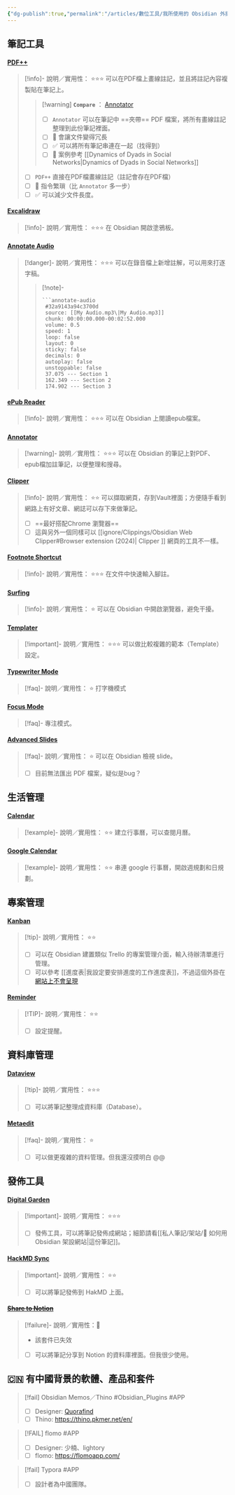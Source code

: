 ```yaml
---
{"dg-publish":true,"permalink":"/articles/數位工具/我所使用的 Obsidian 外掛/","title":"我使用的 Obsidian 外掛","tags":["🎯學習歷程檔案","HackMD","Notion","📝數位工具交流beta","DigitalGarden","obsidian","self_learing","website_design"],"noteIcon":"3","created":"2025-05-06T17:39:58.000+08:00","updated":"2025-06-18T12:32:43.692+08:00"}
---
```


## 筆記工具



#### [PDF++](obsidian://show-plugin?id=pdf-plus)

> [!info]- 說明／實用性： ⭐⭐⭐
> 可以在PDF檔上畫線註記，並且將註記內容複製貼在筆記上。
> > [!warning] **`Compare`** ： [Annotator](obsidian://show-plugin?id=obsidian-annotator)
> > - [ ] `Annotator` 可以在筆記中 ==夾帶== PDF 檔案，將所有畫線註記整理到此份筆記裡面。
> > - [ ] 🚫 會讓文件變得冗長 
> > - [ ] ✅ 可以將所有筆記串連在一起（找得到）
> > - [ ] 📌 案例參考 [[Dynamics of Dyads in Social Networks\|Dynamics of Dyads in Social Networks]]
> 
> - [ ] `PDF++` 直接在PDF檔畫線註記（註記會存在PDF檔）
> - [ ] 🚫 指令繁瑣（比 `Annotator` 多一步） 
> - [ ] ✅ 可以減少文件長度。

#### [Excalidraw](obsidian://show-plugin?id=obsidian-excalidraw-plugin)

> [!info]- 說明／實用性： ⭐⭐⭐
> 在 Obsidian 開啟塗鴉板。



#### [Annotate Audio](obsidian://show-plugin?id=annotate-audio)
> [!danger]- 說明／實用性： ⭐⭐⭐
> 可以在錄音檔上新增註解，可以用來打逐字稿。
> > [!note]-
> > ```
> > ```annotate-audio
> >  #32a9143a94c3700d
> >  source: [[My Audio.mp3\|My Audio.mp3]]
> >  chunk: 00:00:00.000-00:02:52.000
> >  volume: 0.5
> >  speed: 1
> >  loop: false
> >  layout: 0
> >  sticky: false
> >  decimals: 0
> >  autoplay: false
> >  unstoppable: false
> >  37.075 --- Section 1
> >  162.349 --- Section 2
> >  174.902 --- Section 3
> >  ```
> >  

#### [ePub Reader](obsidian://show-plugin?id=obsidian-epub-plugin)

> [!info]- 說明／實用性： ⭐⭐⭐
> 可以在 Obsidian 上閱讀epub檔案。

#### [Annotator](obsidian://show-plugin?id=obsidian-annotator)
> [!warning]- 說明／實用性： ⭐⭐⭐
> 可以在 Obsidian 的筆記上對PDF、epub檔加註筆記，以便整理和搜尋。



#### [Clipper](obsidian://show-plugin?id=obsidian-clipper)
> [!info]- 說明／實用性： ⭐⭐
> 可以擷取網頁，存到Vault裡面；方便隨手看到網路上有好文章、網誌可以存下來做筆記。
> - [ ] ==最好搭配Chrome 瀏覽器==
> - [ ] 這與另外一個同樣可以 [[ignore/Clippings/Obsidian Web Clipper#Browser extension (2024)\| Clipper ]] 網頁的工具不一樣。


#### [Footnote Shortcut](obsidian://show-plugin?id=obsidian-footnotes)
> [!info]- 說明／實用性： ⭐⭐⭐
> 在文件中快速輸入腳註。
  
#### [Surfing](obsidian://show-plugin?id=surfing)
> [!info]- 說明／實用性： ⭐
> 可以在 Obsidian 中開啟瀏覽器，避免干擾。

#### [Templater](obsidian://show-plugin?id=templater-obsidian)
> [!important]- 說明／實用性： ⭐⭐⭐
> 可以做比較複雜的範本（Template）設定。

#### [Typewriter Mode](obsidian://show-plugin?id=typewriter-mode)
> [!faq]- 說明／實用性： ⭐
> 打字機模式

#### [Focus Mode](obsidian://show-plugin?id=obsidian-focus-mode)
> [!faq]- 
> 專注模式。


#### [Advanced Slides](obsidian://show-plugin?id=obsidian-advanced-slides)
> [!faq]- 說明／實用性： ⭐
> 可以在 Obsidian 檢視 slide。
> - [ ] 目前無法匯出 PDF 檔案，疑似是bug？

## 生活管理

#### [Calendar](obsidian://show-plugin?id=calendar)
> [!example]- 說明／實用性： ⭐⭐
> 建立行事曆，可以查閱月曆。

#### [Google Calendar](obsidian://show-plugin?id=google-calendar)
> [!example]- 說明／實用性： ⭐⭐
> 串連 google 行事曆，開啟週規劃和日規劃。





## 專案管理

#### [Kanban](obsidian://show-plugin?id=obsidian-kanban)
> [!tip]- 說明／實用性： ⭐⭐
> - [ ] 可以在 Obsidian 建置類似 Trello 的專案管理介面，輸入待辦清單進行管理。
> - [ ] 可以參考 [[進度表\|我設定要安排進度的工作進度表]]，不過這個外掛在[網站上不會呈現](https://bravetree318.netlify.app/%E7%A4%BE%E6%9C%83%E5%A0%B1%E5%B0%8E%E5%B7%A5%E4%BD%9C%E9%9A%8A@0606/%E9%80%B2%E5%BA%A6%E8%A1%A8/)


#### [Reminder](obsidian://show-plugin?id=obsidian-reminder-plugin)
> [!TIP]- 說明／實用性： ⭐⭐
> - [ ] 設定提醒。

## 資料庫管理

#### [Dataview](obsidian://show-plugin?id=dataview)
> [!tip]- 說明／實用性： ⭐⭐⭐
> - [ ] 可以將筆記整理成資料庫（Database）。

#### [Metaedit](obsidian://show-plugin?id=metaedit)
> [!faq]-  說明／實用性： ⭐
> - [ ] 可以做更複雜的資料管理。但我還沒摸明白 @@



## 發佈工具

#### [Digital Garden](obsidian://show-plugin?id=digitalgarden)
> [!important]- 說明／實用性： ⭐⭐⭐
> - [ ] 發佈工具，可以將筆記發佈成網站；細節請看[[私人筆記/架站/🔖 如何用 Obsidian 架設網站\|這份筆記]]。

#### [HackMD Sync](obsidian://show-plugin?id=hackmd-sync)
> [!important]- 說明／實用性： ⭐⭐
> - [ ] 可以將筆記發佈到 HakMD 上面。

#### ~~[Share to Notion](obsidian://show-plugin?id=obsidian-to-notion)~~ 
> [!failure]- 說明／實用性：🚫
> - 該套件已失效
> - [ ] 可以將筆記分享到 Notion 的資料庫裡面。但我很少使用。




## 🇨🇳 有中國背景的軟體、產品和套件


> [!fail] Obsidian Memos／Thino #Obsidian_Plugins #APP
> - [ ] Designer: [Quorafind](https://github.com/Quorafind)
> - [ ] Thino: https://thino.pkmer.net/en/




> [!FAIL] flomo #APP
> - [ ] Designer:  少楠、lightory
> - [ ] flomo: https://flomoapp.com/



> [!fail] Typora #APP
> - [ ] 設計者為中國團隊。
